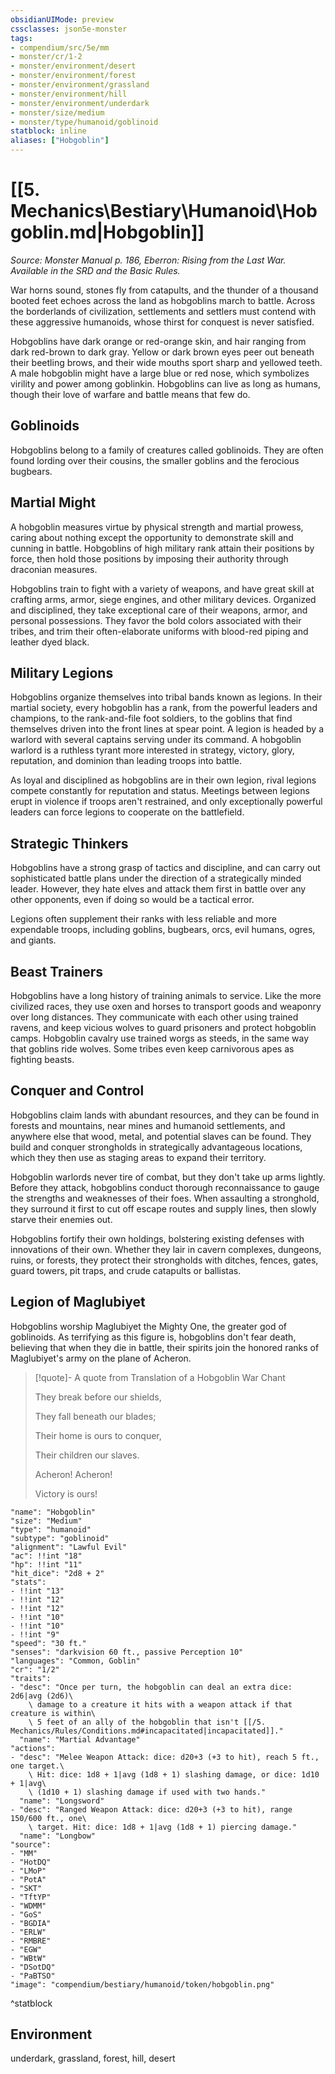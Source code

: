 ```yaml
---
obsidianUIMode: preview
cssclasses: json5e-monster
tags:
- compendium/src/5e/mm
- monster/cr/1-2
- monster/environment/desert
- monster/environment/forest
- monster/environment/grassland
- monster/environment/hill
- monster/environment/underdark
- monster/size/medium
- monster/type/humanoid/goblinoid
statblock: inline
aliases: ["Hobgoblin"]
---
```

# [[5. Mechanics\Bestiary\Humanoid\Hobgoblin.md|Hobgoblin]]
*Source: Monster Manual p. 186, Eberron: Rising from the Last War. Available in the SRD and the Basic Rules.*  

War horns sound, stones fly from catapults, and the thunder of a thousand booted feet echoes across the land as hobgoblins march to battle. Across the borderlands of civilization, settlements and settlers must contend with these aggressive humanoids, whose thirst for conquest is never satisfied.

Hobgoblins have dark orange or red-orange skin, and hair ranging from dark red-brown to dark gray. Yellow or dark brown eyes peer out beneath their beetling brows, and their wide mouths sport sharp and yellowed teeth. A male hobgoblin might have a large blue or red nose, which symbolizes virility and power among goblinkin. Hobgoblins can live as long as humans, though their love of warfare and battle means that few do.

## Goblinoids

Hobgoblins belong to a family of creatures called goblinoids. They are often found lording over their cousins, the smaller goblins and the ferocious bugbears.

## Martial Might

A hobgoblin measures virtue by physical strength and martial prowess, caring about nothing except the opportunity to demonstrate skill and cunning in battle. Hobgoblins of high military rank attain their positions by force, then hold those positions by imposing their authority through draconian measures.

Hobgoblins train to fight with a variety of weapons, and have great skill at crafting arms, armor, siege engines, and other military devices. Organized and disciplined, they take exceptional care of their weapons, armor, and personal possessions. They favor the bold colors associated with their tribes, and trim their often-elaborate uniforms with blood-red piping and leather dyed black.

## Military Legions

Hobgoblins organize themselves into tribal bands known as legions. In their martial society, every hobgoblin has a rank, from the powerful leaders and champions, to the rank-and-file foot soldiers, to the goblins that find themselves driven into the front lines at spear point. A legion is headed by a warlord with several captains serving under its command. A hobgoblin warlord is a ruthless tyrant more interested in strategy, victory, glory, reputation, and dominion than leading troops into battle.

As loyal and disciplined as hobgoblins are in their own legion, rival legions compete constantly for reputation and status. Meetings between legions erupt in violence if troops aren't restrained, and only exceptionally powerful leaders can force legions to cooperate on the battlefield.

## Strategic Thinkers

Hobgoblins have a strong grasp of tactics and discipline, and can carry out sophisticated battle plans under the direction of a strategically minded leader. However, they hate elves and attack them first in battle over any other opponents, even if doing so would be a tactical error.

Legions often supplement their ranks with less reliable and more expendable troops, including goblins, bugbears, orcs, evil humans, ogres, and giants.

## Beast Trainers

Hobgoblins have a long history of training animals to service. Like the more civilized races, they use oxen and horses to transport goods and weaponry over long distances. They communicate with each other using trained ravens, and keep vicious wolves to guard prisoners and protect hobgoblin camps. Hobgoblin cavalry use trained worgs as steeds, in the same way that goblins ride wolves. Some tribes even keep carnivorous apes as fighting beasts.

## Conquer and Control

Hobgoblins claim lands with abundant resources, and they can be found in forests and mountains, near mines and humanoid settlements, and anywhere else that wood, metal, and potential slaves can be found. They build and conquer strongholds in strategically advantageous locations, which they then use as staging areas to expand their territory.

Hobgoblin warlords never tire of combat, but they don't take up arms lightly. Before they attack, hobgoblins conduct thorough reconnaissance to gauge the strengths and weaknesses of their foes. When assaulting a stronghold, they surround it first to cut off escape routes and supply lines, then slowly starve their enemies out.

Hobgoblins fortify their own holdings, bolstering existing defenses with innovations of their own. Whether they lair in cavern complexes, dungeons, ruins, or forests, they protect their strongholds with ditches, fences, gates, guard towers, pit traps, and crude catapults or ballistas.

## Legion of Maglubiyet

Hobgoblins worship Maglubiyet the Mighty One, the greater god of goblinoids. As terrifying as this figure is, hobgoblins don't fear death, believing that when they die in battle, their spirits join the honored ranks of Maglubiyet's army on the plane of Acheron.

> [!quote]- A quote from Translation of a Hobgoblin War Chant  
> 
> They break before our shields,
> 
> They fall beneath our blades;
> 
> Their home is ours to conquer,
> 
> Their children our slaves.
> 
> Acheron! Acheron!
> 
> Victory is ours!


```statblock
"name": "Hobgoblin"
"size": "Medium"
"type": "humanoid"
"subtype": "goblinoid"
"alignment": "Lawful Evil"
"ac": !!int "18"
"hp": !!int "11"
"hit_dice": "2d8 + 2"
"stats":
- !!int "13"
- !!int "12"
- !!int "12"
- !!int "10"
- !!int "10"
- !!int "9"
"speed": "30 ft."
"senses": "darkvision 60 ft., passive Perception 10"
"languages": "Common, Goblin"
"cr": "1/2"
"traits":
- "desc": "Once per turn, the hobgoblin can deal an extra dice: 2d6|avg (2d6)\
    \ damage to a creature it hits with a weapon attack if that creature is within\
    \ 5 feet of an ally of the hobgoblin that isn't [[/5. Mechanics/Rules/Conditions.md#incapacitated|incapacitated]]."
  "name": "Martial Advantage"
"actions":
- "desc": "Melee Weapon Attack: dice: d20+3 (+3 to hit), reach 5 ft., one target.\
    \ Hit: dice: 1d8 + 1|avg (1d8 + 1) slashing damage, or dice: 1d10 + 1|avg\
    \ (1d10 + 1) slashing damage if used with two hands."
  "name": "Longsword"
- "desc": "Ranged Weapon Attack: dice: d20+3 (+3 to hit), range 150/600 ft., one\
    \ target. Hit: dice: 1d8 + 1|avg (1d8 + 1) piercing damage."
  "name": "Longbow"
"source":
- "MM"
- "HotDQ"
- "LMoP"
- "PotA"
- "SKT"
- "TftYP"
- "WDMM"
- "GoS"
- "BGDIA"
- "ERLW"
- "RMBRE"
- "EGW"
- "WBtW"
- "DSotDQ"
- "PaBTSO"
"image": "compendium/bestiary/humanoid/token/hobgoblin.png"
```
^statblock

## Environment

underdark, grassland, forest, hill, desert